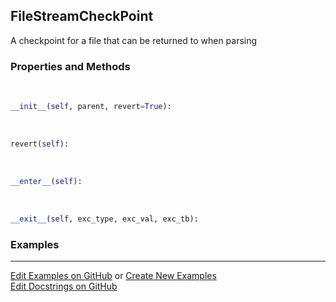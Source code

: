 ## <a id="McUtils.Parsers.FileStreamer.FileStreamCheckPoint">FileStreamCheckPoint</a>
A checkpoint for a file that can be returned to when parsing

### Properties and Methods
<a id="McUtils.Parsers.FileStreamer.FileStreamCheckPoint.__init__">&nbsp;</a>
```python
__init__(self, parent, revert=True): 
```

<a id="McUtils.Parsers.FileStreamer.FileStreamCheckPoint.revert">&nbsp;</a>
```python
revert(self): 
```

<a id="McUtils.Parsers.FileStreamer.FileStreamCheckPoint.__enter__">&nbsp;</a>
```python
__enter__(self): 
```

<a id="McUtils.Parsers.FileStreamer.FileStreamCheckPoint.__exit__">&nbsp;</a>
```python
__exit__(self, exc_type, exc_val, exc_tb): 
```

### Examples


___

[Edit Examples on GitHub](https://github.com/McCoyGroup/References/edit/gh-pages/Documentation/examples/McUtils/Parsers/FileStreamer/FileStreamCheckPoint.md) or 
[Create New Examples](https://github.com/McCoyGroup/References/new/gh-pages/?filename=Documentation/examples/McUtils/Parsers/FileStreamer/FileStreamCheckPoint.md) <br/>
[Edit Docstrings on GitHub](https://github.com/McCoyGroup/McUtils/edit/master/Parsers/FileStreamer.py?message=Update%20Docs)